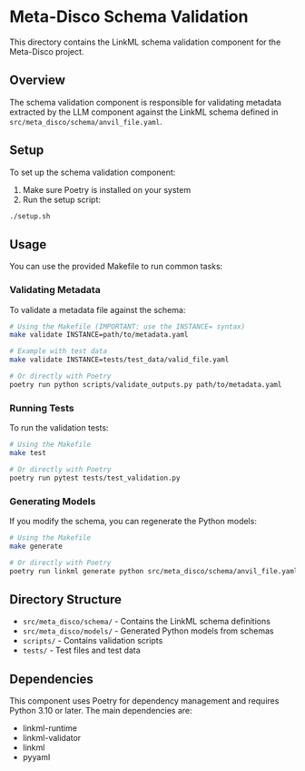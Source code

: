 # Meta-Disco Schema Validation

This directory contains the LinkML schema validation component for the Meta-Disco project.

## Overview

The schema validation component is responsible for validating metadata extracted by the LLM component against the LinkML schema defined in `src/meta_disco/schema/anvil_file.yaml`.

## Setup

To set up the schema validation component:

1. Make sure Poetry is installed on your system
2. Run the setup script:

```bash
./setup.sh
```

## Usage

You can use the provided Makefile to run common tasks:

### Validating Metadata

To validate a metadata file against the schema:

```bash
# Using the Makefile (IMPORTANT: use the INSTANCE= syntax)
make validate INSTANCE=path/to/metadata.yaml

# Example with test data
make validate INSTANCE=tests/test_data/valid_file.yaml

# Or directly with Poetry
poetry run python scripts/validate_outputs.py path/to/metadata.yaml
```

### Running Tests

To run the validation tests:

```bash
# Using the Makefile
make test

# Or directly with Poetry
poetry run pytest tests/test_validation.py
```

### Generating Models

If you modify the schema, you can regenerate the Python models:

```bash
# Using the Makefile
make generate

# Or directly with Poetry
poetry run linkml generate python src/meta_disco/schema/anvil_file.yaml > src/meta_disco/models/anvil_models.py
```

## Directory Structure

- `src/meta_disco/schema/` - Contains the LinkML schema definitions
- `src/meta_disco/models/` - Generated Python models from schemas
- `scripts/` - Contains validation scripts
- `tests/` - Test files and test data

## Dependencies

This component uses Poetry for dependency management and requires Python 3.10 or later. The main dependencies are:

- linkml-runtime
- linkml-validator
- linkml
- pyyaml

